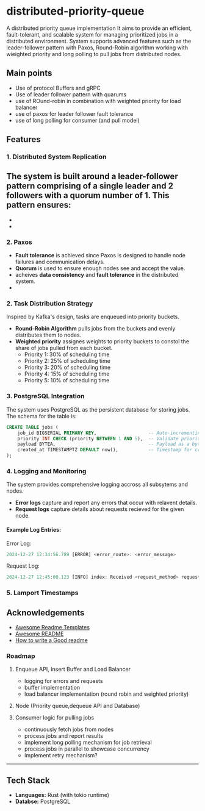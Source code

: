 # distributed-priority-queue

A distributed priority queue implementation It aims to provide an efficient, fault-tolerant, and scalable system for managing prioritized jobs in a distributed environment. System supports advanced features such as the leader-follower pattern with Paxos, Round-Robin algorithm working with wieighted priority and long polling to pull jobs from distributed nodes.

## Main points 
- Use of protocol Buffers and gRPC
- Use of leader follower pattern with quarums
- use of ROund-robin in combination with weighted priority for load balancer
- use of paxos for leader follower fault tolerance
- use of long polling for consumer (and pull model)

## Features
### 1. Distributed System Replication
The system is built around a leader-follower pattern comprising of a single leader and 2 followers with a quorum number of 1.
This pattern ensures:
-
-
-

### 2. Paxos
- **Fault tolerance** is achieved since Paxos is designed to handle node failures and communication delays.
- **Quorum** is used to ensure enough nodes see and accept the value.
- acheives **data consistency** and **fault tolerance** in the distributed system.
- 
### 2. Task Distribution Strategy

Inspired by Kafka's design, tasks are enqueued into priority buckets. 
* **Round-Robin Algorithm** pulls jobs from the buckets and evenly distributes them to nodes.
* **Weighted priority** assignes weights to priority buckets to constol the share of jobs pulled from each bucket.
    - Priority 1: 30% of scheduling time
    - Priority 2: 25% of scheduling time
    - Priority 3: 20% of scheduling time
    - Priority 4: 15% of scheduling time
    - Priority 5: 10% of scheduling time

### 3. PostgreSQL Integration
The system uses PostgreSQL as the persistent database for storing jobs.
The schema for the table is:
```sql
CREATE TABLE jobs (
    job_id BIGSERIAL PRIMARY KEY,                   -- Auto-incrementing job_id (PRIMARY KEY automatically creates an index)
    priority INT CHECK (priority BETWEEN 1 AND 5),  -- Validate priority (1-5)
    payload BYTEA,                                  -- Payload as a byte array 
    created_at TIMESTAMPTZ DEFAULT now(),           -- Timestamp for creation
);
```

### 4. Logging and Monitoring
The system provides comprehensive logging accross all subsytems and nodes.
* **Error logs** capture and report any errors that occur with relavent details.
* **Request logs** capture details about requests recieved for the given node.

#### Example Log Entries:
Error Log:
```rust
2024-12-27 12:34:56.789 [ERROR] <error_route>: <error_message>
```
Request Log:
```rust
2024-12-27 12:45:00.123 [INFO] index: Received <request_method> request for <request_uri> from IP: <client_IP>
```

### 5. Lamport Timestamps
## Acknowledgements

 - [Awesome Readme Templates](https://awesomeopensource.com/project/elangosundar/awesome-README-templates)
 - [Awesome README](https://github.com/matiassingers/awesome-readme)
 - [How to write a Good readme](https://bulldogjob.com/news/449-how-to-write-a-good-readme-for-your-github-project)


### Roadmap

1. Enqueue API, Insert Buffer and Load Balancer
    - logging for errors and requests
    - buffer implementation
    - load balancer implementation (round robin and weighted priority)

2. Node (Priority queue,dequeue API and Database)
    

3. Consumer logic for pulling jobs
    - continuously fetch jobs from nodes
    - process jobs and report results
    - implement long polling mechanism for job retrieval
    - process jobs in parallel to showcase concurrency
    - implement retry mechanism?

---
## Tech Stack

* **Languages:** Rust (with tokio runtime)
* **Databse:** PostgreSQL


